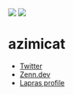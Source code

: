 <div>
  <img align="center" src="https://github-readme-stats.vercel.app/api?username=azimicat&show_icons=true&hide_border=true" />  
  <img align="center" src="https://github-readme-stats.vercel.app/api/top-langs/?username=azimicat&langs_count=6&hide=html&hide_border=true/" >
</div>

# azimicat

- [Twitter](https://twitter.com/azimicat)
- [Zenn.dev](https://zenn.dev/azimicat)
- [Lapras profile](https://lapras.com/public/7UAS5BX)
